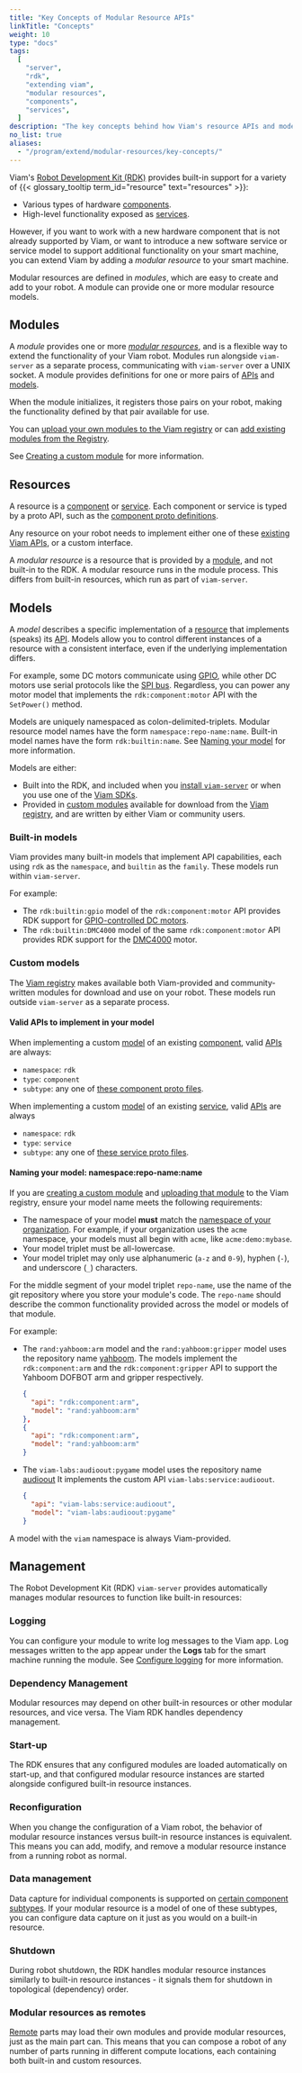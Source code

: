 ```yaml
---
title: "Key Concepts of Modular Resource APIs"
linkTitle: "Concepts"
weight: 10
type: "docs"
tags:
  [
    "server",
    "rdk",
    "extending viam",
    "modular resources",
    "components",
    "services",
  ]
description: "The key concepts behind how Viam's resource APIs and models are uniquely namespaced and modular resource management with the RDK."
no_list: true
aliases:
  - "/program/extend/modular-resources/key-concepts/"
---
```


Viam's [Robot Development Kit (RDK)](/internals/rdk/) provides built-in support for a variety of {{< glossary_tooltip term_id="resource" text="resources" >}}:

- Various types of hardware [components](/components/).
- High-level functionality exposed as [services](/services/).

However, if you want to work with a new hardware component that is not already supported by Viam, or want to introduce a new software service or service model to support additional functionality on your smart machine, you can extend Viam by adding a _modular resource_ to your smart machine.

Modular resources are defined in _modules_, which are easy to create and add to your robot.
A module can provide one or more modular resource models.

## Modules

A _module_ provides one or more [_modular resources_](#resources), and is a flexible way to extend the functionality of your Viam robot.
Modules run alongside `viam-server` as a separate process, communicating with `viam-server` over a UNIX socket.
A module provides definitions for one or more pairs of [APIs](#valid-apis-to-implement-in-your-model) and [models](#models).

When the module initializes, it registers those pairs on your robot, making the functionality defined by that pair available for use.

You can [upload your own modules to the Viam registry](/modular-resources/upload/) or can [add existing modules from the Registry](/modular-resources/configure/).

See [Creating a custom module](/modular-resources/create/) for more information.

## Resources

A resource is a [component](/components/) or [service](/services/).
Each component or service is typed by a proto API, such as the [component proto definitions](https://github.com/viamrobotics/api/tree/main/proto/viam/component).

Any resource on your robot needs to implement either one of these [existing Viam APIs](#valid-apis-to-implement-in-your-model), or a custom interface.

A _modular resource_ is a resource that is provided by a [module](#modules), and not built-in to the RDK.
A modular resource runs in the module process. This differs from built-in resources, which run as part of `viam-server`.

## Models

A _model_ describes a specific implementation of a [resource](#resources) that implements (speaks) its [API](/program/apis/).
Models allow you to control different instances of a resource with a consistent interface, even if the underlying implementation differs.

For example, some DC motors communicate using [GPIO](/components/board/), while other DC motors use serial protocols like the [SPI bus](/components/board/#spis).
Regardless, you can power any motor model that implements the `rdk:component:motor` API with the `SetPower()` method.

Models are uniquely namespaced as colon-delimited-triplets.
Modular resource model names have the form `namespace:repo-name:name`.
Built-in model names have the form `rdk:builtin:name`.
See [Naming your model](#naming-your-model-namespacerepo-namename) for more information.

Models are either:

- Built into the RDK, and included when you [install `viam-server`](/installation/) or when you use one of the [Viam SDKs](/program/apis/).
- Provided in [custom modules](#modules) available for download from the [Viam registry](https://app.viam.com/registry), and are written by either Viam or community users.

### Built-in models

Viam provides many built-in models that implement API capabilities, each using `rdk` as the `namespace`, and `builtin` as the `family`.
These models run within `viam-server`.

For example:

- The `rdk:builtin:gpio` model of the `rdk:component:motor` API provides RDK support for [GPIO-controlled DC motors](/components/motor/gpio/).
- The `rdk:builtin:DMC4000` model of the same `rdk:component:motor` API provides RDK support for the [DMC4000](/components/motor/dmc4000/) motor.

### Custom models

The [Viam registry](https://app.viam.com/registry) makes available both Viam-provided and community-written modules for download and use on your robot.
These models run outside `viam-server` as a separate process.

#### Valid APIs to implement in your model

When implementing a custom [model](#models) of an existing [component](/components/), valid [APIs](/program/apis/) are always:

- `namespace`: `rdk`
- `type`: `component`
- `subtype`: any one of [these component proto files](https://github.com/viamrobotics/api/tree/main/proto/viam/component).

When implementing a custom [model](#models) of an existing [service](/services/), valid [APIs](/program/apis/) are always

- `namespace`: `rdk`
- `type`: `service`
- `subtype`: any one of [these service proto files](https://github.com/viamrobotics/api/tree/main/proto/viam/service).

#### Naming your model: namespace:repo-name:name

If you are [creating a custom module](/modular-resources/create/) and [uploading that module](/modular-resources/upload/) to the Viam registry, ensure your model name meets the following requirements:

- The namespace of your model **must** match the [namespace of your organization](/manage/fleet/organizations/#create-a-namespace-for-your-organization).
  For example, if your organization uses the `acme` namespace, your models must all begin with `acme`, like `acme:demo:mybase`.
- Your model triplet must be all-lowercase.
- Your model triplet may only use alphanumeric (`a-z` and `0-9`), hyphen (`-`), and underscore (`_`) characters.

For the middle segment of your model triplet `repo-name`, use the name of the git repository where you store your module's code.
The `repo-name` should describe the common functionality provided across the model or models of that module.

For example:

- The `rand:yahboom:arm` model and the `rand:yahboom:gripper` model uses the repository name [yahboom](https://github.com/viam-labs/yahboom).
  The models implement the `rdk:component:arm` and the `rdk:component:gripper` API to support the Yahboom DOFBOT arm and gripper respectively.

  ```json {class="line-numbers linkable-line-numbers"}
  {
    "api": "rdk:component:arm",
    "model": "rand:yahboom:arm"
  },
  {
    "api": "rdk:component:arm",
    "model": "rand:yahboom:arm"
  }
  ```

- The `viam-labs:audioout:pygame` model uses the repository name [audioout](https://github.com/viam-labs/audioout)
  It implements the custom API `viam-labs:service:audioout`.

  ```json {class="line-numbers linkable-line-numbers"}
  {
    "api": "viam-labs:service:audioout",
    "model": "viam-labs:audioout:pygame"
  }
  ```

A model with the `viam` namespace is always Viam-provided.

## Management

The Robot Development Kit (RDK) `viam-server` provides automatically manages modular resources to function like built-in resources:

### Logging

You can configure your module to write log messages to the Viam app.
Log messages written to the app appear under the **Logs** tab for the smart machine running the module.
See [Configure logging](/modular-resources/create/#configure-logging) for more information.

### Dependency Management

Modular resources may depend on other built-in resources or other modular resources, and vice versa.
The Viam RDK handles dependency management.

### Start-up

The RDK ensures that any configured modules are loaded automatically on start-up, and that configured modular resource instances are started alongside configured built-in resource instances.

### Reconfiguration

When you change the configuration of a Viam robot, the behavior of modular resource instances versus built-in resource instances is equivalent.
This means you can add, modify, and remove a modular resource instance from a running robot as normal.

### Data management

Data capture for individual components is supported on [certain component subtypes](/services/data/configure-data-capture/#configure-data-capture-for-individual-components).
If your modular resource is a model of one of these subtypes, you can configure data capture on it just as you would on a built-in resource.

### Shutdown

During robot shutdown, the RDK handles modular resource instances similarly to built-in resource instances - it signals them for shutdown in topological (dependency) order.

### Modular resources as remotes

[Remote](/manage/parts-and-remotes/) parts may load their own modules and provide modular resources, just as the main part can.
This means that you can compose a robot of any number of parts running in different compute locations, each containing both built-in and custom resources.
